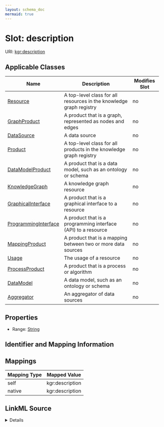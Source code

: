 ```yaml
---
layout: schema_doc
mermaid: true
---
```




# Slot: description



URI: [kgr:description](https://w3id.org/bridge2ai/data-sheets-schema/description)



<!-- no inheritance hierarchy -->





## Applicable Classes

| Name | Description | Modifies Slot |
| --- | --- | --- |
| [Resource](Resource.html) | A top-level class for all resources in the knowledge graph registry |  no  |
| [GraphProduct](GraphProduct.html) | A product that is a graph, represented as nodes and edges |  no  |
| [DataSource](DataSource.html) | A data source |  no  |
| [Product](Product.html) | A top-level class for all products in the knowledge graph registry |  no  |
| [DataModelProduct](DataModelProduct.html) | A product that is a data model, such as an ontology or schema |  no  |
| [KnowledgeGraph](KnowledgeGraph.html) | A knowledge graph resource |  no  |
| [GraphicalInterface](GraphicalInterface.html) | A product that is a graphical interface to a resource |  no  |
| [ProgrammingInterface](ProgrammingInterface.html) | A product that is a programming interface (API) to a resource |  no  |
| [MappingProduct](MappingProduct.html) | A product that is a mapping between two or more data sources |  no  |
| [Usage](Usage.html) | The usage of a resource |  no  |
| [ProcessProduct](ProcessProduct.html) | A product that is a process or algorithm |  no  |
| [DataModel](DataModel.html) | A data model, such as an ontology or schema |  no  |
| [Aggregator](Aggregator.html) | An aggregator of data sources |  no  |







## Properties

* Range: [String](String.html)





## Identifier and Mapping Information








## Mappings

| Mapping Type | Mapped Value |
| ---  | ---  |
| self | kgr:description |
| native | kgr:description |




## LinkML Source

<details>
```yaml
name: description
alias: description
domain_of:
- Resource
- Product
- Usage
range: string

```
</details>
